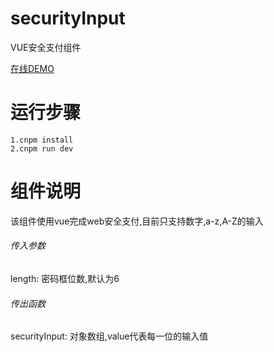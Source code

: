# securityInput
VUE安全支付组件

[在线DEMO](http://htmlpreview.github.io/?https://github.com/bigZMC/securityInput/blob/master/securityInput/dist/index.html)

# 运行步骤

```
1.cnpm install
2.cnpm run dev
```

# 组件说明
该组件使用vue完成web安全支付,目前只支持数字,a-z,A-Z的输入
###### 传入参数
length: 密码框位数,默认为6
###### 传出函数
securityInput: 对象数组,value代表每一位的输入值
